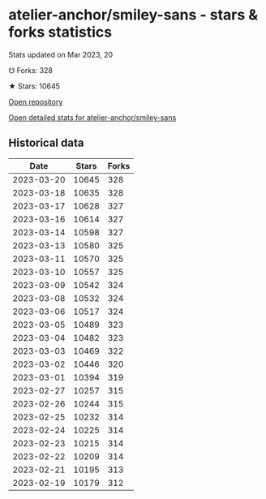 # atelier-anchor/smiley-sans - stars & forks statistics

Stats updated on Mar 2023, 20

☋ Forks: 328

★ Stars: 10645

[Open repository](https://github.com/atelier-anchor/smiley-sans)

[Open detailed stats for atelier-anchor/smiley-sans](https://reviewgithub.com/rep/atelier-anchor/smiley-sans)

## Historical data
| Date | Stars | Forks |
|------|-------|-------|
| 2023-03-20 | 10645 | 328 | 
| 2023-03-18 | 10635 | 328 | 
| 2023-03-17 | 10628 | 327 | 
| 2023-03-16 | 10614 | 327 | 
| 2023-03-14 | 10598 | 327 | 
| 2023-03-13 | 10580 | 325 | 
| 2023-03-11 | 10570 | 325 | 
| 2023-03-10 | 10557 | 325 | 
| 2023-03-09 | 10542 | 324 | 
| 2023-03-08 | 10532 | 324 | 
| 2023-03-06 | 10517 | 324 | 
| 2023-03-05 | 10489 | 323 | 
| 2023-03-04 | 10482 | 323 | 
| 2023-03-03 | 10469 | 322 | 
| 2023-03-02 | 10446 | 320 | 
| 2023-03-01 | 10394 | 319 | 
| 2023-02-27 | 10257 | 315 | 
| 2023-02-26 | 10244 | 315 | 
| 2023-02-25 | 10232 | 314 | 
| 2023-02-24 | 10225 | 314 | 
| 2023-02-23 | 10215 | 314 | 
| 2023-02-22 | 10209 | 314 | 
| 2023-02-21 | 10195 | 313 | 
| 2023-02-19 | 10179 | 312 | 


